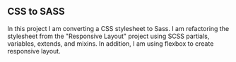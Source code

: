 ## CSS to SASS

In this project I am converting a CSS stylesheet to Sass. I am refactoring the stylesheet from the "Responsive Layout" project using SCSS partials, variables, extends, and mixins. In addition, I am using flexbox to create responsive layout.
